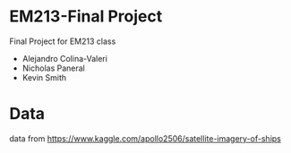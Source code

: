# EM213-Final Project
Final Project for EM213 class 

- Alejandro Colina-Valeri
- Nicholas Paneral
- Kevin Smith

# Data

data from https://www.kaggle.com/apollo2506/satellite-imagery-of-ships
